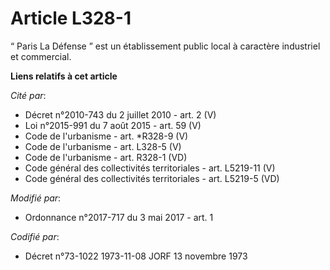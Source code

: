 # Article L328-1

“ Paris La Défense ” est un établissement public local à caractère industriel et commercial.

**Liens relatifs à cet article**

_Cité par_:

  - Décret n°2010-743 du 2 juillet 2010 - art. 2 (V)
  - Loi n°2015-991 du 7 août 2015 - art. 59 (V)
  - Code de l'urbanisme - art. *R328-9 (V)
  - Code de l'urbanisme - art. L328-5 (V)
  - Code de l'urbanisme - art. R328-1 (VD)
  - Code général des collectivités territoriales - art. L5219-11 (V)
  - Code général des collectivités territoriales - art. L5219-5 (VD)

_Modifié par_:

  - Ordonnance n°2017-717 du 3 mai 2017 - art. 1

_Codifié par_:

  - Décret n°73-1022 1973-11-08 JORF 13 novembre 1973
